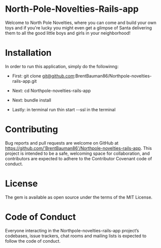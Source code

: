 # North-Pole-Novelties-Rails-app

Welcome to North Pole Novelties, where you can come and build your own toys and if you're lucky you might even get a glimpse of Santa delivering them to all the good little boys and girls in your neighborhood!       

# Installation

In order to run this application, simply do the followinng:

* First: git clone git@github.com:BrentBauman86/Northpole-novelties-rails-app.git

* Next: cd Northpole-novelties-rails-app

* Next: bundle install 

* Lastly: in terminal run thin start --ssl in the terminal

# Contributing 

Bug reports and pull requests are welcome on GitHub at https://github.com/'BrentBauman86'/Northpole-novelties-rails-app. This project is intended to be a safe, welcoming space for collaboration, and contributors are expected to adhere to the Contributor Covenant code of conduct.

# License 

The gem is available as open source under the terms of the MIT License.

# Code of Conduct 

Everyone interacting in the Northpole-novelties-rails-app project’s codebases, issue trackers, chat rooms and mailing lists is expected to follow the code of conduct.

